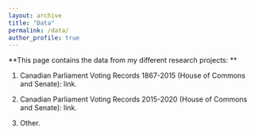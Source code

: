 ```yaml
---
layout: archive
title: "Data"
permalink: /data/
author_profile: true
---
```


**This page contains the data from my different research projects: **

1. Canadian Parliament Voting Records 1867-2015 (House of Commons and Senate): 
link. 

2. Canadian Parliament Voting Records 2015-2020 (House of Commons and Senate):
link. 

3. Other. 
